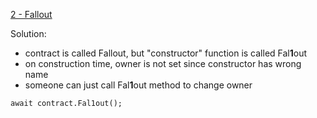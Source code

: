 [2 - Fallout](https://ethernaut.openzeppelin.com/level/0x0AA237C34532ED79676BCEa22111eA2D01c3d3e7)

Solution: 
* contract is called Fallout, but "constructor" function is called Fal**1**out
* on construction time, owner is not set since constructor has wrong name
* someone can just call Fal**1**out method to change owner

```
await contract.Fal1out();
```
